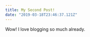 ```yaml
---
title: My Second Post!
date: "2019-03-18T23:46:37.121Z"
---
```


Wow! I love blogging so much already.


